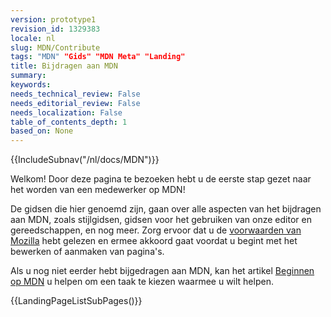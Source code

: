 ```yaml
---
version: prototype1
revision_id: 1329383
locale: nl
slug: MDN/Contribute
tags: "MDN" "Gids" "MDN Meta" "Landing"
title: Bijdragen aan MDN
summary: 
keywords: 
needs_technical_review: False
needs_editorial_review: False
needs_localization: False
table_of_contents_depth: 1
based_on: None
---
```

<div>{{IncludeSubnav("/nl/docs/MDN")}}</div>

<p>Welkom! Door deze pagina te bezoeken hebt u de eerste stap gezet naar het worden van een medewerker op MDN!</p>

<p><span class="seoSummary">De gidsen die hier genoemd zijn, gaan over alle aspecten van het bijdragen aan MDN, zoals stijlgidsen, gidsen voor het gebruiken van onze editor en gereedschappen, en nog meer. Zorg ervoor dat u de <a href="https://www.mozilla.org/en-US/about/legal/terms/mozilla/">voorwaarden van Mozilla</a> hebt gelezen en ermee akkoord gaat voordat u begint met het bewerken of aanmaken van pagina's.</span></p>

<p>Als u nog niet eerder hebt bijgedragen aan MDN, kan het artikel <a href="/nl/docs/MDN/Getting_started">Beginnen op MDN</a> u helpen om een taak te kiezen waarmee u wilt helpen.</p>

<p>{{LandingPageListSubPages()}}</p>

